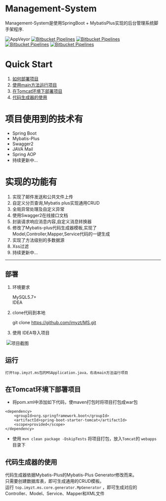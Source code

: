 # Management-System
Management-System是使用SpringBoot + MybatisPlus实现的后台管理系统脚手架程序.


![AppVeyor](https://img.shields.io/appveyor/ci/gruntjs/grunt.svg)
[![Bitbucket Pipelines](https://img.shields.io/badge/JAVA-1.8.0__161-brightgreen.svg)](#)
[![Bitbucket Pipelines](https://img.shields.io/badge/maven-3.5.3-green.svg)](http://maven.apache.org/)
[![Bitbucket Pipelines](https://img.shields.io/badge/SpringBoot-2.0.1.RELEASE-brightgreen.svg)](https://projects.spring.io/spring-boot/)
[![Bitbucket Pipelines](https://img.shields.io/badge/Mybatis--Plus-2.2.0-blue.svg)](http://mp.baomidou.com/#/https://projects.spring.io/spring-boot/)

# Quick Start
1. <a href="#deploy">如何部署项目</a>
2. <a href="#run">使用main方法运行项目</a>
3. <a href="#tomcatrun">在Tomcat环境下部署项目</a>
4. <a href="#generator">代码生成器的使用</a>


# 项目使用到的技术有
* Spring Boot
* Mybatis-Plus
* Swagger2
* JAVA Mail
* Spring AOP
* 持续更新中...


# 实现的功能有
1. 实现了邮件发送和公共文件上传
2. 自定义分页查询,Mybatis plus实现通用CRUD
3. 全局异常处理及自定义异常
4. 使用Swagger2在线接口文档
5. 封装请求响应消息内容,自定义消息转换器
6. 修改了Mybatis-plus代码生成器模板,实现了Model,Controller,Mapper,Service代码的一键生成
7. 实现了方法级别的多数据源
8. Xss过滤
9. 持续更新中...


****

## <a id="deploy">部署</a>
1. 环境要求

    MySQL5.7+ <br>
    IDEA
2. clone代码到本地

    git clone https://github.com/imyzt/MS.git
3. 使用 IDEA导入项目

  ![项目截图](http://wx4.sinaimg.cn/mw690/0060lm7Tly1frld2t8tdzj31hc0t4wiq.jpg)
 
 
## <a id="run">运行</a>

    打开top.imyzt.ms包的MSApplication.java，右击main方法运行项目 
    


## <a id="tomcatrun">在Tomcat环境下部署项目</a>

* 将pom.xml中添加如下代码，使maven打包时将项目打包成war包
```
<dependency>
    <groupId>org.springframework.boot</groupId>
    <artifactId>spring-boot-starter-tomcat</artifactId>
    <scope>provided</scope>
</dependency>
```
* 使用 `mvn clean package -DskipTests` 将项目打包，放入`Tomcat`的 `webapps` 目录下


## <a id="generator">代码生成器的使用</a>

代码生成器依据Mybatis-Plus的Mybatis-Plus Generator修改而来。  
只需要创建数据库表，即可生成通用的CRUD模板。  
运行 `top.imyzt.ms.core.generator.MpGenerator` ，即可生成对应的Controller、Model、Service、Mapper和XML文件 

